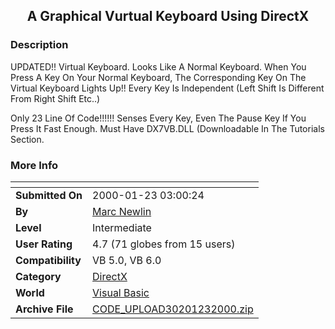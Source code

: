 ﻿<div align="center">

## A  Graphical  Vurtual  Keyboard  Using  DirectX


</div>

### Description

UPDATED!! Virtual Keyboard. Looks Like A Normal Keyboard. When You Press A Key On Your Normal Keyboard, The Corresponding Key On The Virtual Keyboard Lights Up!! Every Key Is Independent (Left Shift Is Different From Right Shift Etc..)

Only 23 Line Of Code!!!!!! Senses Every Key, Even The Pause Key If You Press It Fast Enough. Must Have DX7VB.DLL (Downloadable In The Tutorials Section.
 
### More Info
 


<span>             |<span>
---                |---
**Submitted On**   |2000-01-23 03:00:24
**By**             |[Marc Newlin](https://github.com/Planet-Source-Code/PSCIndex/blob/master/ByAuthor/marc-newlin.md)
**Level**          |Intermediate
**User Rating**    |4.7 (71 globes from 15 users)
**Compatibility**  |VB 5\.0, VB 6\.0
**Category**       |[DirectX](https://github.com/Planet-Source-Code/PSCIndex/blob/master/ByCategory/directx__1-44.md)
**World**          |[Visual Basic](https://github.com/Planet-Source-Code/PSCIndex/blob/master/ByWorld/visual-basic.md)
**Archive File**   |[CODE\_UPLOAD30201232000\.zip](https://github.com/Planet-Source-Code/marc-newlin-a-graphical-vurtual-keyboard-using-directx__1-5649/archive/master.zip)








